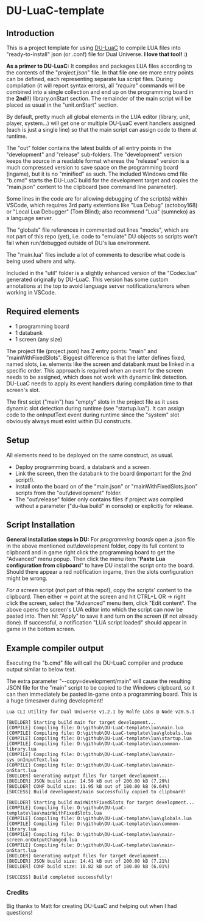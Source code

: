 # DU-LuaC-template

## Introduction

This is a project template for using [DU-LuaC](https://github.com/wolfe-labs/DU-LuaC)
to compile LUA files into "ready-to-install" json (or .conf) file for Dual Universe.
**I love that tool! :)**

**As a primer to DU-LuaC:**
It compiles and packages LUA files according to the contents of the "*project.json*" file.
In that file one ore more entry points can be defined, each representing separate lua script files.
During compilation (it will report syntax errors), all "*require*" commands
will be combined into a single collection and end up on the programming board
in the **2nd**(!) library.onStart section.
The remainder of the main script will be placed as usual in the "unit.onStart" section.

By default, pretty much all global elements in the LUA editor (library, unit, player, system...)
will get one or multiple DU-LuaC event handlers assigned (each is just a single line)
so that the main script can assign code to them at runtime.

The "out" folder contains the latest builds of all entry points in the "development"
and "release" sub-folders. The "development" version keeps the source
in a readable format whereas the "release" version is a much compressed
version to save space on the programming board (ingame), but it is no "minified" as such.
The included Windows cmd file "b.cmd" starts the DU-LuaC build for the development target
and copies the "main.json" content to the clipboard (see command line parameter).

Some lines in the code are for allowing debugging of the script(s) within VSCode,
which requires 3rd party extentions like "Lua Debug" (actoboy168) or "Local Lua Debugger"
(Tom Blind); also recommend "Lua" (sumneko) as a language server.

The "globals" file references in commented out lines "mocks", which are not part
of this repo (yet), i.e. code to "emulate" DU objects so scripts won't fail
when run/debugged outside of DU's lua environment.

The "main.lua" files include a lot of comments to describe what code is being used where and why.

Included in the "util" folder is a slightly enhanced version of the "Codex.lua"
generated originally by DU-LuaC. This version has some custom annotations at
the top to avoid language server notifications/errors when working in VSCode.

## Required elements

- 1 programming board
- 1 databank
- 1 screen (any size)

The project file (project.json) has 2 entry points: "main" and "mainWithFixedSlots".
Biggest difference is that the latter defines fixed, named slots, i.e. elements like
the screen and databank must be linked in a specific order.
This approach is required when an event for the screen needs to be assigned,
which does not work with dynamic link detection. DU-LuaC needs to apply its
event handlers during compilation time to that screen's slot.

The first scipt ("main") has "empty" slots in the project file as it uses dynamic
slot detection during runtime (see "startup.lua"). It can assign code to the
onInputText event during runtime since the "system" slot obviously always
must exist within DU constructs.

## Setup

All elements need to be deployed on the same construct, as usual.

- Deploy programming board, a databank and a screen.
- Link the screen, then the databank to the board (important for the 2nd script!).
- Install onto the board on of the "main.json" or "mainWithFixedSlots.json" scripts
    from the "out\development" folder.
- The "out\release" folder only contains files if project was compiled
    without a parameter ("du-lua build" in console) or explicitly for release.

## Script Installation

**General installation steps in DU:**
For *programming boards* open a .json file in the above mentioned out\development
folder, copy its full content to clipboard and in game right click the programming
board to get the "Advanced" menu popup.
Then click the menu item "**Paste Lua configuration from clipboard**" to have DU
install the script onto the board.
Should there appear a red notification ingame, then the slots configuration might be wrong.

*For a screen* script (not part of this repo!), copy the scripts' content to the clipboard.
Then either
-> point at the screen and hit CTRL+L
OR
-> right click the screen, select the "Advanced" menu item, click "Edit content".
The above opens the screen's LUA editor into which the script can now be pasted into.
Then hit "Apply" to save it and turn on the screen (if not already done).
If successful, a notification "LUA script loaded" should appear in game in the bottom screen.

## Example compiler output

Executing the "b.cmd" file will call the DU-LuaC compiler and produce output similar to below text.

The extra parameter "--copy=development/main" will cause the resulting
JSON file for the "main" script to be copied to the Windows clipboard,
so it can then immediately be pasted in-game onto a programming board.
This is a huge timesaver during development!

```D:\github\DU-LuaC-template>du-lua build development --copy=development/main
Lua CLI Utility for Dual Universe v1.2.1 by Wolfe Labs @ Node v20.5.1

[BUILDER] Starting build main for target development...
[COMPILE] Compiling file: D:\github\DU-LuaC-template\lua\main.lua
[COMPILE] Compiling file: D:\github\DU-LuaC-template\lua\globals.lua
[COMPILE] Compiling file: D:\github\DU-LuaC-template\lua\startup.lua
[COMPILE] Compiling file: D:\github\DU-LuaC-template\lua\common-library.lua
[COMPILE] Compiling file: D:\github\DU-LuaC-template\lua\main-sys_onInputText.lua  
[COMPILE] Compiling file: D:\github\DU-LuaC-template\lua\main-onStart.lua
[BUILDER] Generating output files for target development...
[BUILDER] JSON build size: 14.59 kB out of 200.00 kB (7.29%)
[BUILDER] CONF build size: 11.95 kB out of 180.00 kB (6.64%)
[SUCCESS] Build development/main successfully copied to clipboard!

[BUILDER] Starting build mainWithFixedSlots for target development...
[COMPILE] Compiling file: D:\github\DU-LuaC-template\lua\mainWithFixedSlots.lua    
[COMPILE] Compiling file: D:\github\DU-LuaC-template\lua\globals.lua
[COMPILE] Compiling file: D:\github\DU-LuaC-template\lua\common-library.lua        
[COMPILE] Compiling file: D:\github\DU-LuaC-template\lua\main-screen.onOutputChanged.lua
[COMPILE] Compiling file: D:\github\DU-LuaC-template\lua\main-onStart.lua
[BUILDER] Generating output files for target development...
[BUILDER] JSON build size: 14.41 kB out of 200.00 kB (7.21%)
[BUILDER] CONF build size: 10.82 kB out of 180.00 kB (6.01%)

[SUCCESS] Build completed successfully!
```

### Credits

Big thanks to Matt for creating DU-LuaC and helping out when I had questions!
